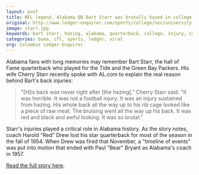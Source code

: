 ```yaml
---
layout: post
title: NFL legend, Alabama QB Bart Starr was brutally hazed in college
original: http://www.ledger-enquirer.com/sports/college/sec/university-of-alabama/article63180127.html
image: starr.jpg
keywords: bart starr, hazing, alabama, quarterback, college, injury, crimson tide
categories: bama, cfl, sports, ledger, viral
org: Columbus Ledger-Enquirer
---
```


Alabama fans with long memories may remember Bart Starr, the hall of Fame quarterback who played for the Tide and the Green Bay Packers. His wife Cherry Starr recently spoke with AL.com to explain the real reason behind Bart's back injuries:

<!--break-->

> "[H]is back was never right after [the hazing]," Cherry Starr said. "It was horrible. It was not a football injury. It was an injury sustained from hazing. His whole back all the way up to his rib cage looked like a piece of raw meat. The bruising went all the way up his back. It was red and black and awful looking. It was so brutal."

Starr's injuries played a critical role in Alabama history. As the story notes, coach Harold "Red" Drew lost his star quarterback for most of the season in the fall of 1954. When Drew was fired that November, a "timeline of events" was put into motion that ended with Paul "Bear" Bryant as Alabama's coach in 1957.

[Read the full story here](http://www.al.com/sports/index.ssf/2016/02/nfl_legend_bart_starr_was_vict.html#incart_big-photo).